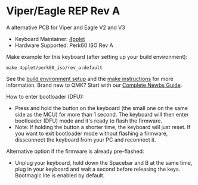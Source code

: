 # Viper/Eagle REP Rev A

A alternative PCB for Viper and Eagle V2 and V3

* Keyboard Maintainer: [4pplet](https://github.com/4pplet)
* Hardware Supported: Perk60 ISO Rev A

Make example for this keyboard (after setting up your build environment):

    make 4pplet/perk60_iso/rev_a:default

See the [build environment setup](https://docs.qmk.fm/#/getting_started_build_tools) and the [make instructions](https://docs.qmk.fm/#/getting_started_make_guide) for more information. Brand new to QMK? Start with our [Complete Newbs Guide](https://docs.qmk.fm/#/newbs).

How to enter bootloader (DFU):
* Press and hold the button on the keyboard (the small one on the same side as the MCU) for more than 1 second. The keyboard will then enter bootloader (DFU) mode and it's ready to flash the firmware.
* Note: If holding the button a shorter time, the keyboard will just reset. If you want to exit bootloader mode without flashing a firmware, dissconnect the keyboard from your PC and reconnect it.

Alternative option if the firmware is already pre-flashed:
* Unplug your keyboard, hold down the Spacebar and B at the same time, plug in your keyboard and wait a second before releasing the keys. Bootmagic lite is enabled by default.
